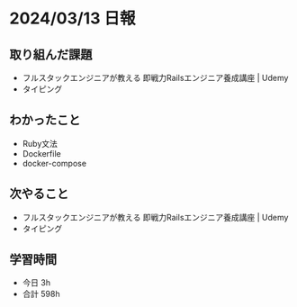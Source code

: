 # 2024/03/13 日報

## 取り組んだ課題
- フルスタックエンジニアが教える 即戦力Railsエンジニア養成講座 | Udemy
- タイピング

## わかったこと
- Ruby文法
- Dockerfile
- docker-compose

## 次やること
- フルスタックエンジニアが教える 即戦力Railsエンジニア養成講座 | Udemy
- タイピング

## 学習時間
- 今日 3h
- 合計 598h
